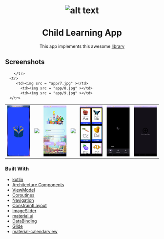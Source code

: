 <div align="center">
     
# ![alt text](https://github.com/Romanmolla/Child-Learning/blob/master/.gitignore)   
     
# Child Learning App
        
This app implements this awesome [library](https://github.com/prolificinteractive/material-calendarview)
</div>

## Screenshots
<table align="center">
        <tr>
          <td><img src = "app/1.jpg" ></td>
          <td><img src = "app/2.1.jpg" ></td>
          <td><img src = "app/2.jpg" ></td>
          <td><img src = "app/3.pg" ></td>
          <td><img src = "app/4.jpg" ></td>
          <td><img src = "app/5.jpg" ></td>
          <td><img src = "app/6.jpg" ></td>
         
        </tr>
      <tr>
         <td><img src = "app/7.jpg" ></td>
           <td><img src = "app/8.jpg" ></td>
           <td><img src = "app/9.jpg" ></td>
      </tr>
</table> 

### Built With
-  [kotlin](https://kotlinlang.org/)
-  [Architecture Components](https://developer.android.com/topic/libraries/architecture)
-  [ViewModel](https://developer.android.com/topic/libraries/architecture/viewmodel)
-  [Coroutines](https://developer.android.com/kotlin/coroutines)
-  [Navigation](https://developer.android.com/guide/navigation/navigation-getting-started)
-  [ConstraintLayout](https://developer.android.com/reference/androidx/constraintlayout/widget/ConstraintLayout)
-  [ImageSlider](https://github.com/daimajia/AndroidImageSlider)
-  [material ui](http://material.io/)
-  [DataBinding](https://developer.android.com/topic/libraries/data-binding)
-  [Glide](https://github.com/bumptech/glide)
-  [material-calendarview](https://github.com/prolificinteractive/material-calendarview)
